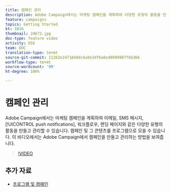 ```yaml
---
title: 캠페인 관리
description: Adobe Campaign에서는 마케팅 캠페인을 계획하여 다양한 유형의 활동을 만들고 관리할 수 있습니다. 이 비디오에서는 Adobe Campaign에서 캠페인을 만들고 관리하는 방법을 보여줍니다.
feature: campaigns
topics: Getting Started
kt: 1816
thumbnail: 24672.jpg
doc-type: feature video
activity: USE
team: DOC
translation-type: tm+mt
source-git-commit: 11263e247184ddc6a8e3df6a8ed0899907fbb366
workflow-type: tm+mt
source-wordcount: '99'
ht-degree: 100%

---
```



# 캠페인 관리

Adobe Campaign에서는 마케팅 캠페인을 계획하여 이메일, SMS 메시지, [!UICONTROL push notifications], 워크플로우, 랜딩 페이지와 같은 다양한 유형의 활동을 만들고 관리할 수 있습니다. 캠페인 및 그 콘텐츠를 프로그램으로 모을 수 있습니다. 이 비디오에서는 Adobe Campaign에서 캠페인을 만들고 관리하는 방법을 보여줍니다.

>[!VIDEO](https://video.tv.adobe.com/v/24672?quality=12)

## 추가 자료

* [프로그램 및 캠페인](https://experienceleague.adobe.com/docs/campaign-standard/using/getting-started/marketing-plans/programs-and-campaigns.html?lang=ko)
